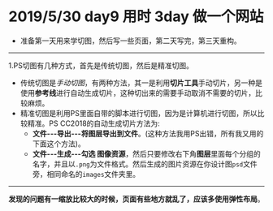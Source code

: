 # 2019/5/30 day9 用时 3day   做一个网站

* 准备第一天用来学切图，然后写一些页面，第二天写完，第三天重构。
---
 1.PS切图有几种方式，首先是传统切图，然后是精准切图。
 * 传统切图是*手动切图*，有两种方法，其一是利用**切片工具**手动切片，另一种是使用**参考线**进行自动生成切片，这种切出来的需要手动取消不需要的切片，比较麻烦。
 * 精准切图是利用PS里面自带的脚本进行切图，因为是计算机进行切图，所以比较精准。PS CC2018的自动生成切片方法为:
    * **文件---导出---将图层导出到文件**。(这种方法我用PS出错，所有我又用的下面这个方法)。
    * **文件---生成---勾选 图像资源**，然后只要修改右下角**图层**里面每个分组的名字，并且以`.png`为文件格式。然后生成的图片资源在你设计图`psd`文件旁，相同命名的`images`文件夹里。
---
**发现的问题有一缩放比较大的时候，页面有些地方就乱了，应该多使用弹性布局**。
